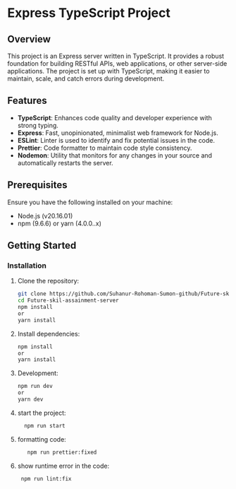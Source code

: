 # Express TypeScript Project

## Overview

This project is an Express server written in TypeScript. It provides a robust foundation for building RESTful APIs, web applications, or other server-side applications. The project is set up with TypeScript, making it easier to maintain, scale, and catch errors during development.

## Features

- **TypeScript**: Enhances code quality and developer experience with strong typing.
- **Express**: Fast, unopinionated, minimalist web framework for Node.js.
- **ESLint**: Linter is used to identify and fix potential issues in the code.
- **Prettier**: Code formatter to maintain code style consistency.
- **Nodemon**: Utility that monitors for any changes in your source and automatically restarts the server.

## Prerequisites

Ensure you have the following installed on your machine:

- Node.js (v20.16.01)
- npm (9.6.6) or yarn (4.0.0..x)

## Getting Started

### Installation

1. Clone the repository:

   ```bash
   git clone https://github.com/Suhanur-Rohoman-Sumon-github/Future-skil-assainment-server
   cd Future-skil-assainment-server
   npm install
   or
   yarn install

   
2. Install dependencies:
    ```bash
   npm install
   or
   yarn install

3. Development:
     ```bash
   npm run dev
   or
   yarn dev
   ```
4. start the project:
    ```bash
      npm run start

6. formatting code:
   ```bash
      npm run prettier:fixed


6. show runtime error in the code:
     ```bash
      npm run lint:fix



   
